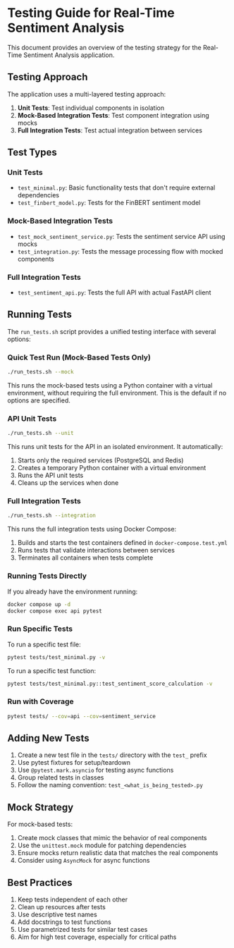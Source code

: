 # Testing Guide for Real-Time Sentiment Analysis

This document provides an overview of the testing strategy for the Real-Time Sentiment Analysis application.

## Testing Approach

The application uses a multi-layered testing approach:

1. **Unit Tests**: Test individual components in isolation
2. **Mock-Based Integration Tests**: Test component integration using mocks
3. **Full Integration Tests**: Test actual integration between services

## Test Types

### Unit Tests

- `test_minimal.py`: Basic functionality tests that don't require external dependencies
- `test_finbert_model.py`: Tests for the FinBERT sentiment model

### Mock-Based Integration Tests

- `test_mock_sentiment_service.py`: Tests the sentiment service API using mocks
- `test_integration.py`: Tests the message processing flow with mocked components

### Full Integration Tests

- `test_sentiment_api.py`: Tests the full API with actual FastAPI client

## Running Tests

The `run_tests.sh` script provides a unified testing interface with several options:

### Quick Test Run (Mock-Based Tests Only)

```bash
./run_tests.sh --mock
```

This runs the mock-based tests using a Python container with a virtual environment, without requiring the full environment. This is the default if no options are specified.

### API Unit Tests

```bash
./run_tests.sh --unit
```

This runs unit tests for the API in an isolated environment. It automatically:
1. Starts only the required services (PostgreSQL and Redis)
2. Creates a temporary Python container with a virtual environment
3. Runs the API unit tests
4. Cleans up the services when done

### Full Integration Tests

```bash
./run_tests.sh --integration
```

This runs the full integration tests using Docker Compose:
1. Builds and starts the test containers defined in `docker-compose.test.yml`
2. Runs tests that validate interactions between services
3. Terminates all containers when tests complete

### Running Tests Directly

If you already have the environment running:

```bash
docker compose up -d
docker compose exec api pytest
```

### Run Specific Tests

To run a specific test file:
```bash
pytest tests/test_minimal.py -v
```

To run a specific test function:
```bash
pytest tests/test_minimal.py::test_sentiment_score_calculation -v
```

### Run with Coverage

```bash
pytest tests/ --cov=api --cov=sentiment_service
```

## Adding New Tests

1. Create a new test file in the `tests/` directory with the `test_` prefix
2. Use pytest fixtures for setup/teardown
3. Use `@pytest.mark.asyncio` for testing async functions
4. Group related tests in classes
5. Follow the naming convention: `test_<what_is_being_tested>.py`

## Mock Strategy

For mock-based tests:
1. Create mock classes that mimic the behavior of real components
2. Use the `unittest.mock` module for patching dependencies
3. Ensure mocks return realistic data that matches the real components
4. Consider using `AsyncMock` for async functions

## Best Practices

1. Keep tests independent of each other
2. Clean up resources after tests
3. Use descriptive test names
4. Add docstrings to test functions
5. Use parametrized tests for similar test cases
6. Aim for high test coverage, especially for critical paths